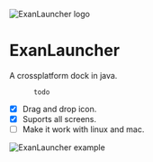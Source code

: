 ![ExanLauncher logo](https://puu.sh/s6gG9/1622eb4d0d.png)
# ExanLauncher
A crossplatform dock in java.

          todo

- [x] Drag and drop icon.
- [x] Suports all screens.
- [ ] Make it work with linux and mac.

![ExanLauncher example](https://puu.sh/vcto4/ce74919f9f.gif)
